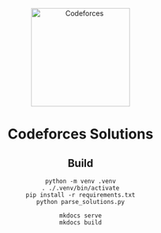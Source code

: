 <div align="center">
<a href="https://github.com/romankurnovskii/Codeforces"><img src="https://codeforces.org/s/46669/images/codeforces-sponsored-by-ton.png" width="200" title="Codeforces" alt="Codeforces"></a>

# Codeforces Solutions

## Build

```
python -m venv .venv
. ./.venv/bin/activate
pip install -r requirements.txt
python parse_solutions.py

mkdocs serve
mkdocs build
```
